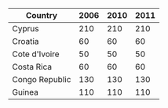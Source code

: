 | Country | 2006 | 2010 | 2011 | 
|---|---|---|---| 
| Cyprus | 210 | 210 | 210 | 
| Croatia | 60 | 60 | 60 | 
| Cote d'Ivoire | 50 | 50 | 50 | 
| Costa Rica | 60 | 60 | 60 | 
| Congo Republic | 130 | 130 | 130 | 
| Guinea | 110 | 110 | 110 |